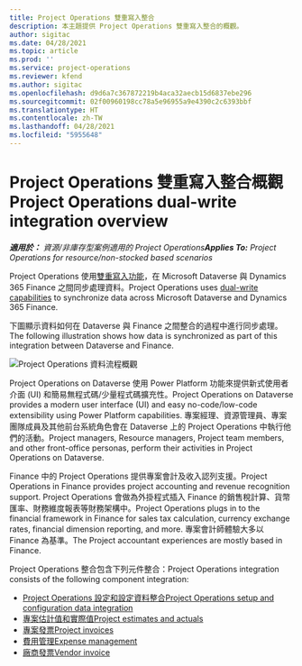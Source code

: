 ```yaml
---
title: Project Operations 雙重寫入整合
description: 本主題提供 Project Operations 雙重寫入整合的概觀。
author: sigitac
ms.date: 04/28/2021
ms.topic: article
ms.prod: ''
ms.service: project-operations
ms.reviewer: kfend
ms.author: sigitac
ms.openlocfilehash: d9d6a7c367872219b4aca32aecb15d6837ebe296
ms.sourcegitcommit: 02f00960198cc78a5e96955a9e4390c2c6393bbf
ms.translationtype: HT
ms.contentlocale: zh-TW
ms.lasthandoff: 04/28/2021
ms.locfileid: "5955648"
---
```

# <a name="project-operations-dual-write-integration-overview"></a><span data-ttu-id="ba013-103">Project Operations 雙重寫入整合概觀</span><span class="sxs-lookup"><span data-stu-id="ba013-103">Project Operations dual-write integration overview</span></span>

<span data-ttu-id="ba013-104">_**適用於：** 資源/非庫存型案例適用的 Project Operations_</span><span class="sxs-lookup"><span data-stu-id="ba013-104">_**Applies To:** Project Operations for resource/non-stocked based scenarios_</span></span>

<span data-ttu-id="ba013-105">Project Operations 使用[雙重寫入功能](/dynamics365/fin-ops-core/dev-itpro/data-entities/dual-write/dual-write-home-page)，在 Microsoft Dataverse 與 Dynamics 365 Finance 之間同步處理資料。</span><span class="sxs-lookup"><span data-stu-id="ba013-105">Project Operations uses [dual-write capabilities](/dynamics365/fin-ops-core/dev-itpro/data-entities/dual-write/dual-write-home-page) to synchronize data across Microsoft Dataverse and Dynamics 365 Finance.</span></span>

<span data-ttu-id="ba013-106">下圖顯示資料如何在 Dataverse 與 Finance 之間整合的過程中進行同步處理。</span><span class="sxs-lookup"><span data-stu-id="ba013-106">The following illustration shows how data is synchronized as part of this integration between Dataverse and Finance.</span></span>

![Project Operations 資料流程概觀](./media/ProjectOperationsFlows.jpg)

<span data-ttu-id="ba013-108">Project Operations on Dataverse 使用 Power Platform 功能來提供新式使用者介面 (UI) 和簡易無程式碼/少量程式碼擴充性。</span><span class="sxs-lookup"><span data-stu-id="ba013-108">Project Operations on Dataverse provides a modern user interface (UI) and easy no-code/low-code extensibility using Power Platform capabilities.</span></span> <span data-ttu-id="ba013-109">專案經理、資源管理員、專案團隊成員及其他前台系統角色會在 Dataverse 上的 Project Operations 中執行他們的活動。</span><span class="sxs-lookup"><span data-stu-id="ba013-109">Project managers, Resource managers, Project team members, and other front-office personas, perform their activities in Project Operations on Dataverse.</span></span>

<span data-ttu-id="ba013-110">Finance 中的 Project Operations 提供專案會計及收入認列支援。</span><span class="sxs-lookup"><span data-stu-id="ba013-110">Project Operations in Finance provides project accounting and revenue recognition support.</span></span> <span data-ttu-id="ba013-111">Project Operations 會做為外掛程式插入 Finance 的銷售稅計算、貨幣匯率、財務維度報表等財務架構中。</span><span class="sxs-lookup"><span data-stu-id="ba013-111">Project Operations plugs in to the financial framework in Finance for sales tax calculation, currency exchange rates, financial dimension reporting, and more.</span></span> <span data-ttu-id="ba013-112">專案會計師體驗大多以 Finance 為基準。</span><span class="sxs-lookup"><span data-stu-id="ba013-112">The Project accountant experiences are mostly based in Finance.</span></span>

<span data-ttu-id="ba013-113">Project Operations 整合包含下列元件整合：</span><span class="sxs-lookup"><span data-stu-id="ba013-113">Project Operations integration consists of the following component integration:</span></span>


- [<span data-ttu-id="ba013-114">Project Operations 設定和設定資料整合</span><span class="sxs-lookup"><span data-stu-id="ba013-114">Project Operations setup and configuration data integration</span></span>](resource-dual-write-setup-integration.md) 
- [<span data-ttu-id="ba013-115">專案估計值和實際值</span><span class="sxs-lookup"><span data-stu-id="ba013-115">Project estimates and actuals</span></span>](resource-dual-write-estimates-actuals.md)
- [<span data-ttu-id="ba013-116">專案發票</span><span class="sxs-lookup"><span data-stu-id="ba013-116">Project invoices</span></span>](resource-dual-write-project-invoice.md)
- [<span data-ttu-id="ba013-117">費用管理</span><span class="sxs-lookup"><span data-stu-id="ba013-117">Expense management</span></span>](resource-dual-write-expense.md)
- [<span data-ttu-id="ba013-118">廠商發票</span><span class="sxs-lookup"><span data-stu-id="ba013-118">Vendor invoice</span></span>](resource-dual-write-vendor-invoice.md)
